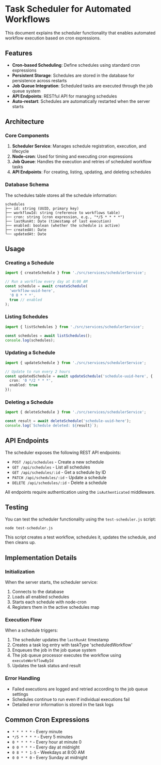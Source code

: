# Task Scheduler for Automated Workflows

This document explains the scheduler functionality that enables automated workflow execution based on cron expressions.

## Features

- **Cron-based Scheduling**: Define schedules using standard cron expressions
- **Persistent Storage**: Schedules are stored in the database for persistence across restarts
- **Job Queue Integration**: Scheduled tasks are executed through the job queue system
- **API Endpoints**: RESTful API for managing schedules
- **Auto-restart**: Schedules are automatically restarted when the server starts

## Architecture

### Core Components

1. **Scheduler Service**: Manages schedule registration, execution, and lifecycle
2. **Node-cron**: Used for timing and executing cron expressions
3. **Job Queue**: Handles the execution and retries of scheduled workflow tasks
4. **API Endpoints**: For creating, listing, updating, and deleting schedules

### Database Schema

The schedules table stores all the schedule information:

```
schedules
├── id: string (UUID, primary key)
├── workflowId: string (reference to workflows table)
├── cron: string (cron expression, e.g., "*/5 * * * *")
├── lastRunAt: Date (timestamp of last execution)
├── enabled: boolean (whether the schedule is active)
├── createdAt: Date
└── updatedAt: Date
```

## Usage

### Creating a Schedule

```typescript
import { createSchedule } from './src/services/schedulerService';

// Run a workflow every day at 8:00 AM
const schedule = await createSchedule(
  'workflow-uuid-here',
  '0 8 * * *',
  true // enabled
);
```

### Listing Schedules

```typescript
import { listSchedules } from './src/services/schedulerService';

const schedules = await listSchedules();
console.log(schedules);
```

### Updating a Schedule

```typescript
import { updateSchedule } from './src/services/schedulerService';

// Update to run every 2 hours
const updatedSchedule = await updateSchedule('schedule-uuid-here', {
  cron: '0 */2 * * *',
  enabled: true
});
```

### Deleting a Schedule

```typescript
import { deleteSchedule } from './src/services/schedulerService';

const result = await deleteSchedule('schedule-uuid-here');
console.log(`Schedule deleted: ${result}`);
```

## API Endpoints

The scheduler exposes the following REST API endpoints:

- `POST /api/schedules` - Create a new schedule
- `GET /api/schedules` - List all schedules
- `GET /api/schedules/:id` - Get a schedule by ID
- `PATCH /api/schedules/:id` - Update a schedule
- `DELETE /api/schedules/:id` - Delete a schedule

All endpoints require authentication using the `isAuthenticated` middleware.

## Testing

You can test the scheduler functionality using the `test-scheduler.js` script:

```bash
node test-scheduler.js
```

This script creates a test workflow, schedules it, updates the schedule, and then cleans up.

## Implementation Details

### Initialization

When the server starts, the scheduler service:

1. Connects to the database
2. Loads all enabled schedules
3. Starts each schedule with node-cron
4. Registers them in the active schedules map

### Execution Flow

When a schedule triggers:

1. The scheduler updates the `lastRunAt` timestamp
2. Creates a task log entry with taskType 'scheduledWorkflow'
3. Enqueues the job in the job queue system
4. The job queue processor executes the workflow using `executeWorkflowById`
5. Updates the task status and result

### Error Handling

- Failed executions are logged and retried according to the job queue settings
- Schedules continue to run even if individual executions fail
- Detailed error information is stored in the task logs

## Common Cron Expressions

- `* * * * *` - Every minute
- `*/5 * * * *` - Every 5 minutes
- `0 * * * *` - Every hour at minute 0
- `0 0 * * *` - Every day at midnight
- `0 8 * * 1-5` - Weekdays at 8:00 AM
- `0 0 * * 0` - Every Sunday at midnight